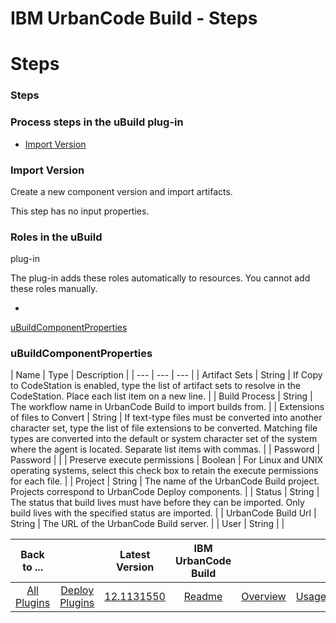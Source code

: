 
IBM UrbanCode Build - Steps
===========================

# Steps



### Steps




 



### Process steps in the uBuild plug-in


* [Import Version](#import_version)




### Import Version



Create a new component version and import artifacts.


This step has no input properties.




### Roles in the uBuild
 plug-in


The plug-in adds these roles automatically to resources. You cannot add these roles manually.



* 
[uBuildComponentProperties](#ubuildcomponentproperties_role)



### uBuildComponentProperties




| Name | Type | 
Description |
| --- | --- | --- |
| Artifact Sets | String | If Copy to CodeStation is enabled, type the list of 
artifact sets to resolve in the CodeStation. Place each list item on a new line.
  |
| Build Process | String | The 
workflow name in UrbanCode Build to import builds from. |
| Extensions of files to Convert | String | If text-type files
 must be converted into another character set, type the list of file extensions to be converted. Matching file types are
 converted into the default or system character set of the system where the agent is located. Separate list items with 
commas.
  |
| Password | Password |  |
| Preserve execute permissions | Boolean | For Linux and UNIX operating systems, 
select this check box to retain the execute permissions for each file.
  |
| Project | String | The name of the 
UrbanCode Build project. Projects correspond to UrbanCode Deploy components.
  |
| Status | String | The status that 
build lives must have before they can be imported. Only build lives with the specified status are imported.
  |
| 
UrbanCode Build Url | String | The URL of the UrbanCode Build server. |
| User | String |  |





|Back to ...||Latest Version|IBM UrbanCode Build ||||
| :---: | :---: | :---: | :---: | :---: | :---: | :---: |
|[All Plugins](../../index.md)|[Deploy Plugins](../README.md)|[12.1131550]()|[Readme](README.md)|[Overview](overview.md)|[Usage](usage.md)|[Downloads](downloads.md)|
